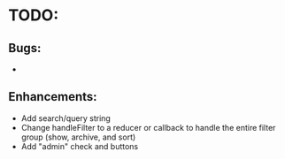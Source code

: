 # TODO:

## Bugs:
* 

## Enhancements: 
* Add search/query string
* Change handleFilter to a reducer or callback to handle the entire filter group (show, archive, and sort)
* Add "admin" check and buttons
